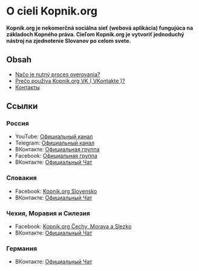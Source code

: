 # O cieli Kopnik.org

**Kopnik.org je nekomerčná sociálna sieť (webová aplikácia) fungujúca na základoch Kopného práva. Cieľom Kopnik.org je vytvoriť jednoduchý nástroj na zjednotenie Slovanov po celom svete.**

## Obsah

- [Načo je nutný proces overovania?](witness/readme.md)
- [Prečo používa Kopnik.org VK ( VKontakte )?](vk/readme.md)
- [Контакты](contacts.md)

## Ссылки

### Россия

* YouTube: [Официальный канал](https://www.youtube.com/channel/UCJRtg8s94PTFXEfZ6sEnlGw)
* Telegram: [Официальный канал](https://t.me/kopnik_org)
* ВКонтакте: [Официальная группа](https://vk.com/kopnik_org)
* Facebook: [Официальная группа](https://www.facebook.com/kopnik.org)
* ВКонтакте: [Официальный Чат](https://vk.me/join/gPg9/g6wjgknBe034BdDdOdcjvU1MtJKZ7o=)

### Словакия

* Facebook: [Kopnik.org Slovensko](https://www.facebook.com/Kopnikorg-Slovensko-101296908796560)
* ВКонтакте: [Официальный Чат](https://vk.me/join/ZSCVBGO4a0LoMW4lNGcVJd8CHxUuW2vUBPw=)

### Чехия, Моравия и Силезия

* Facebook: [Kopnik.org Čechy, Morava a Slezko](https://www.facebook.com/Kopnikorg-%C4%8Cechy-Morava-a-Slezko-109367031307453)
* ВКонтакте: [Официальный Чат](https://vk.me/join/g2yb7XBo9y7tUicteV6G4FeEAMFE0yUGSUU=)

### Германия

* ВКонтакте: [Официальный Чат](https://vk.me/join/W0zNFuTarP4nFi81vOyBsVBPsAYoyGYJgRY=)
